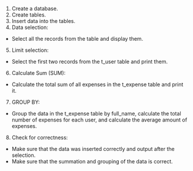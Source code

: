 1. Create a database.
2. Create tables.
3. Insert data into the tables.
4. Data selection:
* Select all the records from the table and display them.
5. Limit selection:
* Select the first two records from the t_user table and print them.
6. Calculate Sum (SUM):
* Calculate the total sum of all expenses in the t_expense table and print it.
7. GROUP BY:
* Group the data in the t_expense table by full_name, calculate the total number of expenses for each user, and calculate the average amount of expenses.
8. Check for correctness:
* Make sure that the data was inserted correctly and output after the selection.
* Make sure that the summation and grouping of the data is correct.
